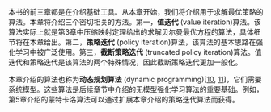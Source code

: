 本书的前三章都是在介绍基础工具。从本章开始，我们将介绍用于求解最优策略的算法。本章将介绍三个密切相关的方法。第一，**值迭代** (value iteration)算法。该算法实际上就是第3章中压缩映射定理给出的求解贝尔曼最优方程的算法，具体细节将在本章给出。第二，**策略迭代** (policy iteration)算法，该算法的基本思路在强化学习中被广泛使用。第三，**截断策略迭代** (truncated policy iteration)算法。值迭代和策略迭代是该算法的两个特殊情况，因此截断策略迭代更加一般化。

本章介绍的算法也称为**动态规划算法** (dynamic programming)[[10](https://press.princeton.edu/books/paperback/9780691146683/dynamic-programming), [11](https://press.princeton.edu/books/hardcover/9780691651873/applied-dynamic-programming)]，它们需要系统模型。这些算法是后续章节中介绍的无模型强化学习算法的重要基础。例如，第$5$章介绍的蒙特卡洛算法可以通过扩展本章介绍的策略迭代算法而获得。